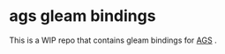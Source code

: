 # ags gleam bindings

This is a WIP repo that contains gleam bindings for [AGS](https://aylur.github.io/ags-docs/) .
